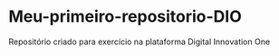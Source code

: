 # Meu-primeiro-repositorio-DIO

Repositório criado para exercício na plataforma Digital Innovation One
